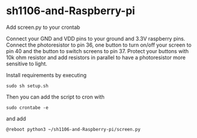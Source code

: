 # sh1106-and-Raspberry-pi

Add screen.py to your crontab


Connect your GND and VDD pins to your ground and 3.3V raspberry pins.
Connect the photoresistor to pin 36, one button to turn on/off your screen to pin 40 and the button to switch screens to pin 37.
Protect your buttons with 10k ohm resistor and add resistors in parallel to have a photoresistor more sensitive to light.

Install requirements by executing 

   ```shell
   sudo sh setup.sh
   ```
Then you can add the script to cron with

   ```shell
   sudo crontabe -e
   ```  
and add

   ```shell
   @reboot python3 ~/sh1106-and-Raspberry-pi/screen.py
   ```  
